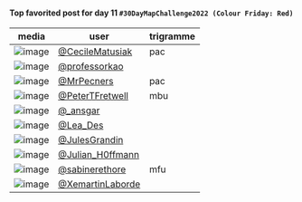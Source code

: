 #### Top favorited post for day 11 `#30DayMapChallenge2022 (Colour Friday: Red)`
| media | user | trigramme |
|-------|------|-----------|
| ![image](https://pbs.twimg.com/media/FhR0gQvWIAA6nc5?format=jpg&name=medium) | [@CecileMatusiak](https://twitter.com/CecileMatusiak/status/1591024717557006336) | pac |
| ![image](https://pbs.twimg.com/media/FhTysXcXgAgBHfS?format=jpg&name=medium) | [@professorkao](https://twitter.com/professorkao/status/1591164024133406720) |  |
| ![image](https://pbs.twimg.com/media/FhUpzYrXEAEKM5h?format=jpg&name=medium) | [@MrPecners](https://twitter.com/MrPecners/status/1591224048599826432) | pac |
| ![image](https://pbs.twimg.com/media/FhTbka0XwAUtrrH?format=jpg&name=large) | [@PeterTFretwell](https://twitter.com/PeterTFretwell/status/1591138057205710849) | mbu |
| ![image](https://pbs.twimg.com/media/FhTzpXHWAAAEa5W?format=png&name=medium) | [@\_ansgar](https://twitter.com/\_ansgar/status/1591164804852756480) |  |
| ![image](https://pbs.twimg.com/media/FfQ7N4dX0AAHDPe?format=jpg&name=medium) | [@Lea_Des](https://twitter.com/Lea_Des/status/1590999019668447232) |  |
| ![image](https://pbs.twimg.com/media/FgaEXoWXkAAN3H3?format=jpg&name=medium) | [@JulesGrandin](https://twitter.com/JulesGrandin/status/1590972343580508161) |  |
| ![image](https://pbs.twimg.com/media/FhRjMNgXEAAzO6I?format=jpg&name=medium) | [@Julian_H0ffmann](https://twitter.com/Julian_H0ffmann/status/1591005631707766785) |  |
| ![image](https://pbs.twimg.com/media/FhRoECvWYAACh9D?format=jpg&name=medium) | [@sabinerethore](https://twitter.com/sabinerethore/status/1591011052011286529) | mfu |
| ![image](https://pbs.twimg.com/media/FhRhFbAWYAEzLky?format=jpg&name=medium) | [@XemartinLaborde](https://twitter.com/XemartinLaborde/status/1591003419292340225) |  |

